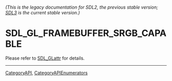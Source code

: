 ###### (This is the legacy documentation for SDL2, the previous stable version; [SDL3](https://wiki.libsdl.org/SDL3/) is the current stable version.)
# SDL_GL_FRAMEBUFFER_SRGB_CAPABLE

Please refer to [SDL_GLattr](SDL_GLattr) for details.

----
[CategoryAPI](CategoryAPI), [CategoryAPIEnumerators](CategoryAPIEnumerators)

